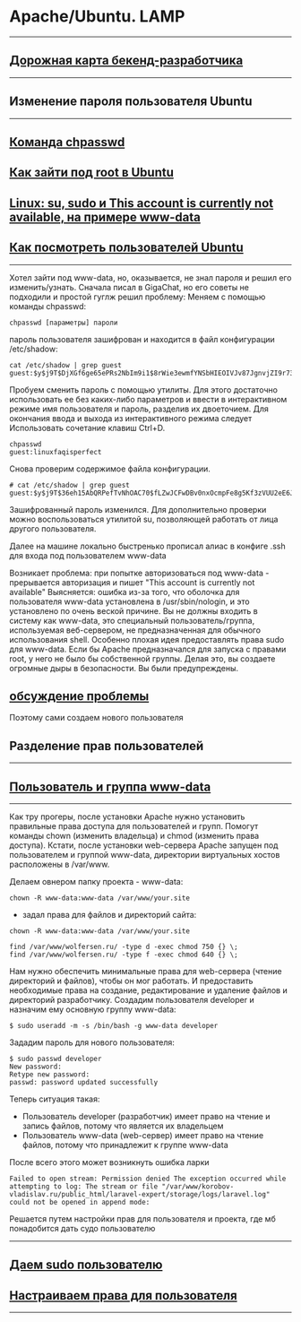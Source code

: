 # Apache/Ubuntu. LAMP

---------------------------------------------------------------------------

## [Дорожная карта бекенд-разработчика](https://roadmap.sh/backend)

---------------------------------------------------------------------------

## Изменение пароля пользователя Ubuntu

---------------------------------------------------------------------------

## [Команда chpasswd](https://linux-faq.ru/page/komanda-chpasswd)
## [Как зайти под root в Ubuntu](https://losst.pro/kak-zajti-pod-root-v-ubuntu)
## [Linux: su, sudo и This account is currently not available, на примере www-data](https://it-rem.phpdev.one/linux-su-sudo-i-this-account-is-currently-not-available-na-primere-www-data.html)
## [Как посмотреть пользователей Ubuntu](https://losst.pro/kak-posmotret-spisok-polzovatelej-v-ubuntu#Как_посмотреть_список_пользователей_в_терминале)

---------------------------------------------------------------------------


Хотел зайти под www-data, но, оказывается, не знал пароля и решил его изменить/узнать.
Сначала писал в GigaChat, но его советы не подходили и простой гуглж решил проблему:
Меняем с помощью команды chpasswd:

```
chpasswd [параметры] пароли
```

пароль пользователя зашифрован и находится в файл конфигурации /etc/shadow:

```
cat /etc/shadow | grep guest
guest:$y$j9T$DjXGf6ge65ePRs2NbIm9i1$8rWie3ewmfYNSbHIEOIVJv87JgnvjZI9r73HJd3pLbB:19228:0:99999:7:::
```

Пробуем сменить пароль с помощью утилиты. Для этого достаточно использовать ее без каких-либо параметров и ввести в интерактивном режиме имя пользователя и пароль, разделив их двоеточием. Для окончания ввода и выхода из интерактивного режима следует Использовать сочетание клавиш Ctrl+D.

```
chpasswd
guest:linuxfaqisperfect
```

Снова проверим содержимое файла конфигурации.

```
# cat /etc/shadow | grep guest
guest:$y$j9T$36eh15AbQRPefTvNhOAC70$fLZwJCFwDBv0nxOcmpFe8g5Kf3zVUU2eE6J3hJ4Pkc.:19228:0:99999:7:::
```

Зашифрованный пароль изменился. Для дополнительно проверки можно воспользоваться утилитой su, позволяющей работать от лица другого пользователя.

Далее на машине локально быстренько прописал алиас в конфиге .ssh для входа под пользователем www-data

Возникает проблема: при попытке авторизоваться под www-data - прерывается авторизация и пишет 
"This account is currently not available"
Выясняется:  ошибка из-за того, что оболочка для пользователя www-data установлена в /usr/sbin/nologin, и это установлено по очень веской причине. Вы не должны входить в систему как www-data, это специальный пользователь/группа, используемая веб-сервером, не предназначенная для обычного использования shell.
Особенно плохая идея предоставлять права sudo для www-data. Если бы Apache предназначался для запуска с правами root, у него не было бы собственной группы. Делая это, вы создаете огромные дыры в безопасности. Вы были предупреждены.

## [обсуждение проблемы](https://askubuntu.com/questions/486346/this-account-is-currently-not-available-error-when-trying-to-ssh)

Поэтому сами создаем нового пользователя 


## Разделение прав пользователей

---------------------------------------------------------------------------

## [Пользователь и группа www-data](https://tokmakov.msk.ru/blog/item/439)

---------------------------------------------------------------------------

Как тру прогеры, после установки Apache нужно установить правильные права доступа для пользователей и групп.
Помогут команды chown (изменить владельца) и chmod (изменить права доступа).
Кстати, после установки web-сервера Apache запущен под пользователем и группой www-data, директории виртуальных хостов расположены в /var/www.

Делаем овнером папку проекта - www-data:

```
chown -R www-data:www-data /var/www/your.site
```

+ задал права для файлов и директорий сайта:

```
chown -R www-data:www-data /var/www/your.site

find /var/www/wolfersen.ru/ -type d -exec chmod 750 {} \;
find /var/www/wolfersen.ru/ -type f -exec chmod 640 {} \;
```

Нам нужно обеспечить минимальные права для web-сервера (чтение директорий и файлов), чтобы он мог работать. И предоставить необходимые права на создание, редактирование и удаление файлов и директорий разработчику.
Создадим пользователя developer и назначим ему основную группу www-data:

```
$ sudo useradd -m -s /bin/bash -g www-data developer
```

Зададим пароль для нового пользователя:

```
$ sudo passwd developer
New password:
Retype new password:
passwd: password updated successfully
```

Теперь ситуация такая:

- Пользователь developer (разработчик) имеет право на чтение и запись файлов, потому что является их владельцем
- Пользователь www-data (web-сервер) имеет право на чтение файлов, потому что принадлежит к группе www-data

После всего этого может возникнуть ошибка ларки 

```
Failed to open stream: Permission denied The exception occurred while attempting to log: The stream or file "/var/www/korobov-vladislav.ru/public_html/laravel-expert/storage/logs/laravel.log" could not be opened in append mode:
```
Решается путем настройки прав для пользователя и проекта, где мб понадобится дать судо пользователю 

---------------------------------------------------------------------------

## [Даем sudo пользователю](https://stackoverflow.com/questions/30639174/how-to-set-up-file-permissions-for-laravel)
## [Настраиваем права для пользователя](https://stackoverflow.com/questions/30639174/how-to-set-up-file-permissions-for-laravel)

---------------------------------------------------------------------------